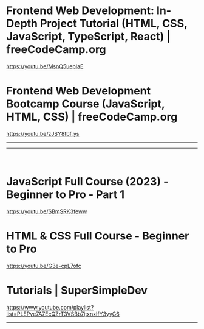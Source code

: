 # Frontend Web Development: In-Depth Project Tutorial (HTML, CSS, JavaScript, TypeScript, React) | freeCodeCamp.org


https://youtu.be/MsnQ5uepIaE

# Frontend Web Development Bootcamp Course (JavaScript, HTML, CSS) | freeCodeCamp.org


https://youtu.be/zJSY8tbf_ys

<hr>

<hr>

<br>

# JavaScript Full Course (2023) - Beginner to Pro - Part 1

https://youtu.be/SBmSRK3feww


# HTML & CSS Full Course - Beginner to Pro

https://youtu.be/G3e-cpL7ofc

# Tutorials | SuperSimpleDev

https://www.youtube.com/playlist?list=PLEPye7A7EcQZrT3VSBb7jtxnxIfY3yyG6

<hr>
